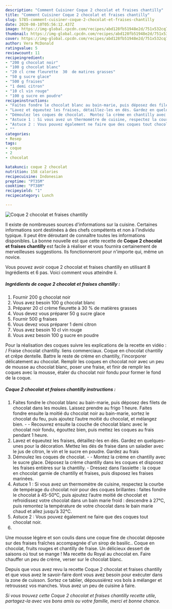 ```yaml
---
description: "Comment Cuisiner Coque 2 chocolat et fraises chantilly"
title: "Comment Cuisiner Coque 2 chocolat et fraises chantilly"
slug: 5785-comment-cuisiner-coque-2-chocolat-et-fraises-chantilly
date: 2020-08-10T05:56:12.437Z
image: https://img-global.cpcdn.com/recipes/abd128fb51948e2d/751x532cq70/coque-2-chocolat-et-fraises-chantilly-photo-principale-de-la-recette.jpg
thumbnail: https://img-global.cpcdn.com/recipes/abd128fb51948e2d/751x532cq70/coque-2-chocolat-et-fraises-chantilly-photo-principale-de-la-recette.jpg
cover: https://img-global.cpcdn.com/recipes/abd128fb51948e2d/751x532cq70/coque-2-chocolat-et-fraises-chantilly-photo-principale-de-la-recette.jpg
author: Vera McDonald
ratingvalue: 5
reviewcount: 11
recipeingredient:
- "200 g chocolat noir"
- "100 g chocolat blanc"
- "20 cl crme fleurette  30  de matires grasses"
- "50 g sucre glace"
- "500 g fraises"
- "1 demi citron"
- "10 cl vin rouge"
- "100 g sucre en poudre"
recipeinstructions:
- "Faites fondre le chocolat blanc au bain-marie, puis déposez des filets de chocolat dans les moules. Laissez prendre au frigo 1 heure. Faites fondre ensuite la moitié du chocolat noir au bain-marie, sortez le chocolat du feu, puis ajoutez l’autre moitié du chocolat, et mélangez bien.  Recouvrez ensuite la couche de chocolat blanc avec le chocolat noir fondu, égouttez bien, puis mettez les coques au frais pendant 1 heure."
- "Lavez et équeutez les fraises, détaillez-les en dés. Gardez en quelques-unes pour la décoration. Mettez les dés de fraise dans un saladier avec le jus de citron, le vin et le sucre en poudre. Gardez au frais"
- "Démoulez les coques de chocolat.  Montez la crème en chantilly avec le sucre glace. Déposez la crème chantilly dans les coques et disposez les fraises entières sur la chantilly. Dressez dans l’assiette : la coque en chocolat garnie de chantilly et fraises, puis disposez les fraises marinées."
- "Astuce 1 : Si vous avez un thermomètre de cuisine, respectez la courbe de tempérage du chocolat noir pour des coques brillantes : faites fondre le chocolat à 45-50°C, puis ajoutez l’autre moitié de chocolat et refroidissez votre chocolat dans un bain marie froid : descendre à 27°C, puis remontez la température de votre chocolat dans le bain marie chaud et allez jusqu’à 32°C."
- "Astuce 2 : Vous pouvez également ne faire que des coques tout chocolat noir."
- ""
categories:
- Resep
tags:
- coque
- 2
- chocolat

katakunci: coque 2 chocolat 
nutrition: 158 calories
recipecuisine: Indonesian
preptime: "PT35M"
cooktime: "PT38M"
recipeyield: "1"
recipecategory: Lunch

---
```



![Coque 2 chocolat et fraises chantilly](https://img-global.cpcdn.com/recipes/abd128fb51948e2d/751x532cq70/coque-2-chocolat-et-fraises-chantilly-photo-principale-de-la-recette.jpg)

Il existe de nombreuses sources d'informations sur la cuisine. Certaines informations sont destinées à des chefs compétents et non à l'individu typique. Il peut être déroutant de connaître toutes les informations disponibles. La bonne nouvelle est que cette recette de <strong> Coque 2 chocolat et fraises chantilly </strong> est facile à réaliser et vous fournira certainement de merveilleuses suggestions. Ils fonctionneront pour n'importe qui, même un novice.

<!--inarticleads1-->

Vous pouvez avoir coque 2 chocolat et fraises chantilly en utilisant 8 Ingrédients et 6 pas. Voici comment vous atteindre il.

##### Ingrédients de coque 2 chocolat et fraises chantilly :

1. Fournir 200 g chocolat noir
1. Vous avez besoin 100 g chocolat blanc
1. Préparer 20 cl crème fleurette à 30 % de matières grasses
1. Vous devez vous préparer 50 g sucre glace
1. Fournir 500 g fraises
1. Vous devez vous préparer 1 demi citron
1. Vous avez besoin 10 cl vin rouge
1. Vous avez besoin 100 g sucre en poudre


Pour la réalisation des coques suivre les explications de la recette en vidéo : / Fraise chocolat chantilly. liens commerciaux. Coque en chocolat chantilly et crêpe dentelle. Battre le reste de crème en chantilly, l&#39;incorporer délicatement au chocolat. Remplir les coques en chocolat noir avec un peu de mousse au chocolat blanc, poser une fraise, et finir de remplir les coques avec la mousse, étaler du chocolat noir fondu pour former le fond de la coque. 

<!--inarticleads2-->

##### Coque 2 chocolat et fraises chantilly instructions :

1. Faites fondre le chocolat blanc au bain-marie, puis déposez des filets de chocolat dans les moules. Laissez prendre au frigo 1 heure. Faites fondre ensuite la moitié du chocolat noir au bain-marie, sortez le chocolat du feu, puis ajoutez l’autre moitié du chocolat, et mélangez bien. -  - Recouvrez ensuite la couche de chocolat blanc avec le chocolat noir fondu, égouttez bien, puis mettez les coques au frais pendant 1 heure.
1. Lavez et équeutez les fraises, détaillez-les en dés. Gardez en quelques-unes pour la décoration. Mettez les dés de fraise dans un saladier avec le jus de citron, le vin et le sucre en poudre. Gardez au frais
1. Démoulez les coques de chocolat. -  - Montez la crème en chantilly avec le sucre glace. Déposez la crème chantilly dans les coques et disposez les fraises entières sur la chantilly. - Dressez dans l’assiette : la coque en chocolat garnie de chantilly et fraises, puis disposez les fraises marinées.
1. Astuce 1 : Si vous avez un thermomètre de cuisine, respectez la courbe de tempérage du chocolat noir pour des coques brillantes : faites fondre le chocolat à 45-50°C, puis ajoutez l’autre moitié de chocolat et refroidissez votre chocolat dans un bain marie froid : descendre à 27°C, puis remontez la température de votre chocolat dans le bain marie chaud et allez jusqu’à 32°C.
1. Astuce 2 : Vous pouvez également ne faire que des coques tout chocolat noir.
1. 


Une mousse légère et son coulis dans une coque fine de chocolat déposée sur des fraises fraîches accompagnée d&#39;un sirop de basilic.. Coque en chocolat, fruits rouges et chantilly de fraise. Un délicieux dessert de saisons où tout se mange ! Ma recette du Royal au chocolat en. Faire chauffer un peu de crème, verser sur le chocolat blanc. 

<!--inarticleads1-->

<p>
Depuis que vous avez revu la recette Coque 2 chocolat et fraises chantilly et que vous avez le savoir-faire dont vous avez besoin pour exécuter dans la zone de cuisson. Sortez ce tablier, dépoussiérez vos bols à mélanger et retroussez vos manches. Vous avez un peu de cuisine à faire.
</p>

<p>
<i>Si vous trouvez cette Coque 2 chocolat et fraises chantilly recette utile, partagez-la avec vos bons amis ou votre famille, merci et bonne chance.</i>
</p>

